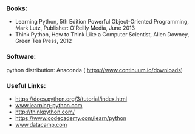 
### Books: 
* Learning Python, 5th Edition Powerful Object-Oriented Programming,  Mark Lutz, Publisher: O'Reilly Media, June 2013
* Think Python, How to Think Like a Computer Scientist, Allen Downey, Green Tea Press, 2012

### Software: 
python distribution: Anaconda ( https://www.continuum.io/downloads)

### Useful Links:
* https://docs.python.org/3/tutorial/index.html
* www.learning-python.com
* http://thinkpython.com/
* https://www.codecademy.com/learn/python
* www.datacamp.com
